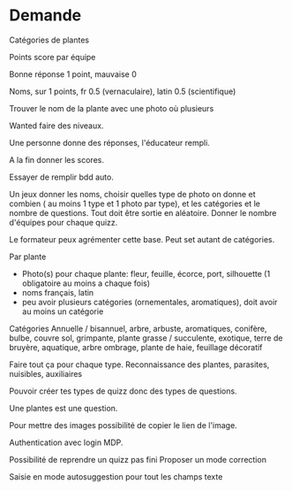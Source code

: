 
# Demande

Catégories de plantes

Points score par équipe

Bonne réponse 1 point, mauvaise 0

Noms, sur 1 points, fr 0.5 (vernaculaire), latin 0.5 (scientifique)

Trouver le nom de la plante avec une photo où plusieurs

Wanted faire des niveaux.

Une personne donne des réponses, l'éducateur rempli.

A la fin donner les scores.

Essayer de remplir bdd auto.

Un jeux donner les noms, choisir quelles type de photo on donne et combien ( au moins 1 type et 1 photo par type), et les catégories et le nombre de questions. Tout doit être sortie en aléatoire.
Donner le nombre d'équipes pour chaque quizz.

Le formateur peux agrémenter cette base.
Peut set autant de catégories.

Par plante
- Photo(s) pour chaque plante: fleur, feuille, écorce, port, silhouette (1 obligatoire au moins a chaque fois)
- noms français, latin
- peu avoir plusieurs catégories (ornementales, aromatiques), doit avoir au moins un catégorie

Catégories
Annuelle / bisannuel, arbre, arbuste, aromatiques, conifère, bulbe, couvre sol, grimpante, plante grasse / succulente, exotique, terre de bruyère, aquatique, arbre ombrage, plante de haie, feuillage décoratif


Faire tout ça pour chaque type.
Reconnaissance des plantes, parasites, nuisibles, auxiliaires

Pouvoir créer tes types de quizz donc des types de questions.

Une plantes est une question.


Pour mettre des images possibilité de copier le lien de l'image.

Authentication avec login MDP.

Possibilité de reprendre un quizz pas fini
Proposer un mode correction

Saisie en mode autosuggestion pour tout les champs texte 
